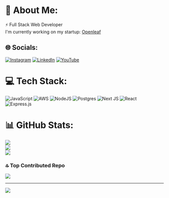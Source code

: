 # 💫 About Me:
⚡ Full Stack Web Developer<br>I'm currently working on my startup: [Openleaf](https://openleaf.tech/)<br>


## 🌐 Socials:
[![Instagram](https://img.shields.io/badge/Instagram-%23E4405F.svg?logo=Instagram&logoColor=white)](https://instagram.com/sahilnare) [![LinkedIn](https://img.shields.io/badge/LinkedIn-%230077B5.svg?logo=linkedin&logoColor=white)](https://linkedin.com/in/sahil-girish-nare-b96694179) [![YouTube](https://img.shields.io/badge/YouTube-%23FF0000.svg?logo=YouTube&logoColor=white)](https://youtube.com/@sahilnare5005) 

# 💻 Tech Stack:
![JavaScript](https://img.shields.io/badge/javascript-%23323330.svg?style=for-the-badge&logo=javascript&logoColor=%23F7DF1E) ![AWS](https://img.shields.io/badge/AWS-%23FF9900.svg?style=for-the-badge&logo=amazon-aws&logoColor=white) ![NodeJS](https://img.shields.io/badge/node.js-6DA55F?style=for-the-badge&logo=node.js&logoColor=white) ![Postgres](https://img.shields.io/badge/postgres-%23316192.svg?style=for-the-badge&logo=postgresql&logoColor=white) ![Next JS](https://img.shields.io/badge/Next-black?style=for-the-badge&logo=next.js&logoColor=white) ![React](https://img.shields.io/badge/react-%2320232a.svg?style=for-the-badge&logo=react&logoColor=%2361DAFB) ![Express.js](https://img.shields.io/badge/express.js-%23404d59.svg?style=for-the-badge&logo=express&logoColor=%2361DAFB)
# 📊 GitHub Stats:
![](https://github-readme-stats.vercel.app/api?username=sahilnare&theme=dark&hide_border=false&include_all_commits=false&count_private=true)<br/>
![](https://github-readme-streak-stats.herokuapp.com/?user=sahilnare&theme=dark&hide_border=false)<br/>
![](https://github-readme-stats.vercel.app/api/top-langs/?username=sahilnare&theme=dark&hide_border=false&include_all_commits=false&count_private=true&layout=compact)

### 🔝 Top Contributed Repo
![](https://github-contributor-stats.vercel.app/api?username=sahilnare&limit=5&theme=dark&combine_all_yearly_contributions=true)

---
[![](https://visitcount.itsvg.in/api?id=sahilnare&icon=0&color=0)](https://visitcount.itsvg.in)
